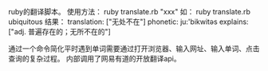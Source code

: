 ruby的翻译脚本。
使用方法： ruby translate.rb "xxx"
如：
ruby translate.rb ubiquitous
结果：
translation:   ["无处不在"]
phonetic:      ju:'bikwitəs
explains:      ["adj. 普遍存在的；无所不在的"]

通过一个命令简化平时遇到单词需要通过打开浏览器、输入网址、输入单词、点击查询的复杂过程。
内部调用了网易有道的开放翻译api。

